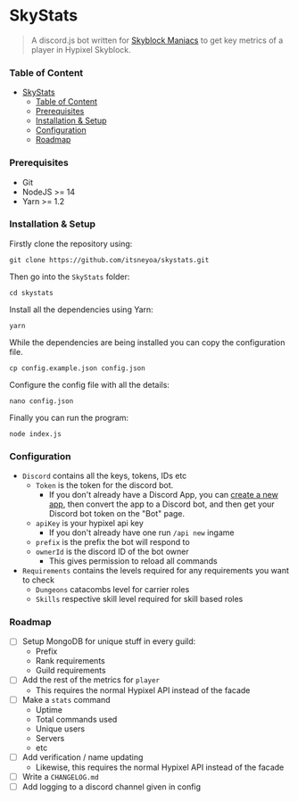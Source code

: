 # SkyStats

> A discord.js bot written for [Skyblock Maniacs](https://discord.gg/maniacs) to get key metrics of a player in Hypixel Skyblock.

### Table of Content

- [SkyStats](#skystats)
    - [Table of Content](#table-of-content)
    - [Prerequisites](#prerequisites)
    - [Installation & Setup](#installation--setup)
    - [Configuration](#configuration)
    - [Roadmap](#roadmap)


### Prerequisites
- Git
- NodeJS >= 14
- Yarn >= 1.2


### Installation & Setup

Firstly clone the repository using:
```
git clone https://github.com/itsneyoa/skystats.git
```
Then go into the `SkyStats` folder:
```
cd skystats
```
Install all the dependencies using Yarn:
```
yarn
```
While the dependencies are being installed you can copy the configuration file.
```
cp config.example.json config.json
```
Configure the config file with all the details:
```
nano config.json
```
Finally you can run the program:
```
node index.js
```

### Configuration


- `Discord` contains all the keys, tokens, IDs etc
    - `Token` is the token for the discord bot.
        - If you don't already have a Discord App, you can [create a new app](https://discord.com/developers), then convert the app to a Discord bot, and then get your Discord bot token on the "Bot" page.
    - `apiKey` is your hypixel api key
        - If you don't already have one run `/api new` ingame
    - `prefix` is the prefix the bot will respond to
    - `ownerId` is the discord ID of the bot owner
        - This gives permission to reload all commands
- `Requirements` contains the levels required for any requirements you want to check
    - `Dungeons` catacombs level for carrier roles
    - `Skills` respective skill level required for skill based roles


### Roadmap

- [ ] Setup MongoDB for unique stuff in every guild:
    - Prefix
    - Rank requirements
    - Guild requirements
- [ ] Add the rest of the metrics for `player`
    - This requires the normal Hypixel API instead of the facade
- [ ] Make a `stats` command
    - Uptime
    - Total commands used
    - Unique users
    - Servers
    - etc
- [ ] Add verification / name updating
    - Likewise, this requires the normal Hypixel API instead of the facade
- [ ] Write a `CHANGELOG.md`
- [ ] Add logging to a discord channel given in config
